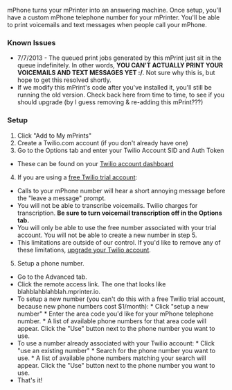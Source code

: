mPhone turns your mPrinter into an answering machine. Once setup, you'll have a custom mPhone telephone number for your mPrinter. You'll be able to print voicemails and text messages when people call your mPhone.

### Known Issues ###
* 7/7/2013 - The queued print jobs generated by this mPrint just sit in the queue indefinitely. In other words, **YOU CAN'T ACTUALLY PRINT YOUR VOICEMAILS AND TEXT MESSAGES YET :/**. Not sure why this is, but hope to get this resolved shortly.
* If we modify this mPrint's code after you've installed it, you'll still be running the old version. Check back here from time to time, to see if you should upgrade (by I guess removing & re-adding this mPrint???)

### Setup ###
1. Click "Add to My mPrints"
2. Create a Twilio.com account (if you don't already have one)
3. Go to the Options tab and enter your Twilio Account SID and Auth Token
  * These can be found on your [Twilio account dashboard](https://www.twilio.com/user/account)
4. If you are using a [free Twilio trial account](http://www.twilio.com/help/faq/twilio-basics/how-does-twilios-free-trial-work):
  * Calls to your mPhone number will hear a short annoying message before the "leave a message" prompt.
  * You will not be able to transcribe voicemails. Twilio charges for transcription. **Be sure to turn voicemail transcription off in the Options tab.**
  * You will only be able to use the free number associated with your trial account. You will not be able to create a new number in step 5.
  * This limitations are outside of our control. If you'd like to remove any of these limitations, [upgrade your Twilio account](https://www.twilio.com/user/billing/upgrade).
5. Setup a phone number.
  * Go to the Advanced tab.
  * Click the remote access link. The one that looks like blahblahblahblah.mprinter.io.
  * To setup a new number (you can't do this with a free Twilio trial account, because new phone numbers cost $1/month):
        * Click "setup a new number"
        * Enter the area code you'd like for your mPhone telephone number.
        * A list of available phone numbers for that area code will appear. Click the "Use" button next to the phone number you want to use.
  * To use a number already associated with your Twilio account:
        * Click "use an existing number"
        * Search for the phone number you want to use.
        * A list of available phone numbers matching your search will appear. Click the "Use" button next to the phone number you want to use.
  * That's it!